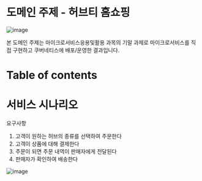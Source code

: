 # 도메인 주제 - 허브티 홈쇼핑

![image](https://github.com/hyunalee2021/sjcu-microservice-labs/assets/93066693/1f9a7f5b-d41e-45c0-91e4-1367d3623569)

본 도메인 주제는 마이크로서비스응용및활용 과목의 기말 과제로 마이크로서비스를 직접 구현하고 쿠버네티스에 배포/운영한 결과입니다.


# Table of contents

# 서비스 시나리오

요구사항
1. 고객이 원하는 허브의 종류를 선택하여 주문한다
1. 고객이 상품에 대해 결제한다
1. 주문이 되면 주문 내역이 판매자에게 전달된다
1. 판매자가  확인하여 배송한다
 


![image](https://github.com/hyunalee2021/sjcu-microservice-labs/assets/93066693/1e245e3f-fb4c-49b5-8e56-12f2884ce4a3)
